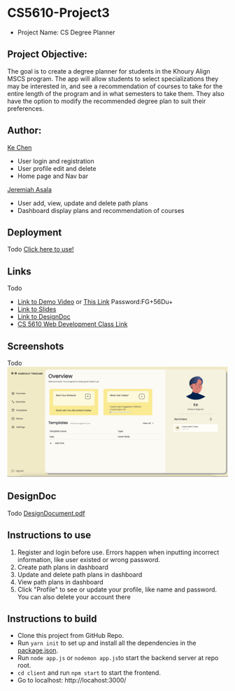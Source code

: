 # CS5610-Project3
- Project Name: 
CS Degree Planner

## Project Objective: 
The goal is to create a degree planner for students in the Khoury Align MSCS program. The app will allow students to select specializations they may be interested in, and see a recommendation of courses to take for the entire length of the program and in what semesters to take them. They also have the option to modify the recommended degree plan to suit their preferences.

## Author:
[Ke Chen](https://kechen97.github.io/)
- User login and registration 
- User profile edit and delete
- Home page and Nav bar

[Jeremiah Asala](https://jerryasala.github.io/)
- User add, view, update and delete path plans
- Dashboard display plans and recommendation of courses


## Deployment 
Todo
[Click here to use!](https://dw-tracker.herokuapp.com/)


## Links
Todo
- [Link to Demo Video](https://drive.google.com/file/d/1Uav1RHBQpuVjtSH94wRM4K3EmtSRxMBx/view?usp=share_link) or [This Link](https://northeastern.zoom.us/rec/share/LDfTKRh_xN5STA276TKmkQVcO-ZTZ4HcPL4oIb85qgR7Zck52NoeZByvZFMwxe3W.CO_kVXyDnq7Tag5F) Password:FG+56Du+
- [Link to Slides](https://docs.google.com/presentation/d/19c98coIN9SQa1l-rATm0-9zpmaBuN8h3D7CdhdXbWG8/edit?usp=sharing)
- [Link to DesignDoc](https://github.com/KeChen97/CS5610Project2/blob/main/ChenAsala-Project2-DesignDoc.pdf)
- [CS 5610 Web Development Class Link](https://johnguerra.co/classes/webDevelopment_fall_2022/)


## Screenshots
Todo
![Dashboard](https://github.com/KeChen97/CS5610Project2/blob/main/screenshots/dashboard.png)


## DesignDoc
Todo
[DesignDocument.pdf](https://github.com/KeChen97/CS5610Project2/blob/main/ChenAsala-Project2-DesignDoc.pdf)

## Instructions to use
1. Register and login before use. Errors happen when inputting incorrect information, like user existed or wrong password.
2. Create path plans in dashboard
3. Update and delete path plans in dashboard
4. View path plans in dashboard
5. Click "Profile" to see or update your profile, like name and password. You can also delete your account there

## Instructions to build
- Clone this project from GitHub Repo.
- Run `yarn init` to set up and install all the dependencies in the [package.json](https://github.com/KeChen97/CS5610Project2/blob/main/package.json).
- Run `node app.js` or `nodemon app.js`to start the backend server at repo root.
- `cd client` and run `npm start` to start the frontend.
- Go to localhost: http://locahost:3000/
 

